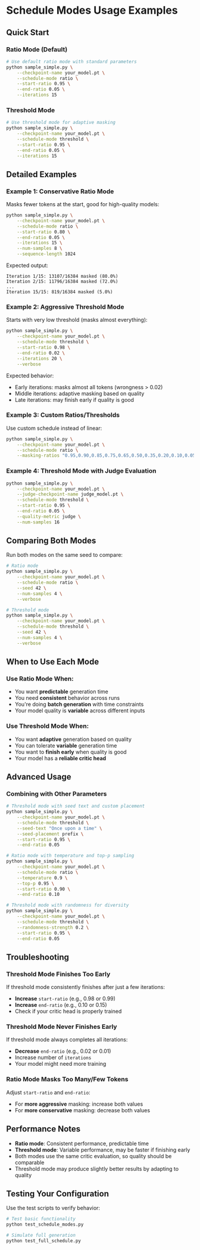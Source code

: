 # Schedule Modes Usage Examples

## Quick Start

### Ratio Mode (Default)
```bash
# Use default ratio mode with standard parameters
python sample_simple.py \
    --checkpoint-name your_model.pt \
    --schedule-mode ratio \
    --start-ratio 0.95 \
    --end-ratio 0.05 \
    --iterations 15
```

### Threshold Mode
```bash
# Use threshold mode for adaptive masking
python sample_simple.py \
    --checkpoint-name your_model.pt \
    --schedule-mode threshold \
    --start-ratio 0.95 \
    --end-ratio 0.05 \
    --iterations 15
```

## Detailed Examples

### Example 1: Conservative Ratio Mode
Masks fewer tokens at the start, good for high-quality models:
```bash
python sample_simple.py \
    --checkpoint-name your_model.pt \
    --schedule-mode ratio \
    --start-ratio 0.80 \
    --end-ratio 0.05 \
    --iterations 15 \
    --num-samples 8 \
    --sequence-length 1024
```

Expected output:
```
Iteration 1/15: 13107/16384 masked (80.0%)
Iteration 2/15: 11796/16384 masked (72.0%)
...
Iteration 15/15: 819/16384 masked (5.0%)
```

### Example 2: Aggressive Threshold Mode
Starts with very low threshold (masks almost everything):
```bash
python sample_simple.py \
    --checkpoint-name your_model.pt \
    --schedule-mode threshold \
    --start-ratio 0.98 \
    --end-ratio 0.02 \
    --iterations 20 \
    --verbose
```

Expected behavior:
- Early iterations: masks almost all tokens (wrongness > 0.02)
- Middle iterations: adaptive masking based on quality
- Late iterations: may finish early if quality is good

### Example 3: Custom Ratios/Thresholds
Use custom schedule instead of linear:
```bash
python sample_simple.py \
    --checkpoint-name your_model.pt \
    --schedule-mode ratio \
    --masking-ratios "0.95,0.90,0.85,0.75,0.65,0.50,0.35,0.20,0.10,0.05"
```

### Example 4: Threshold Mode with Judge Evaluation
```bash
python sample_simple.py \
    --checkpoint-name your_model.pt \
    --judge-checkpoint-name judge_model.pt \
    --schedule-mode threshold \
    --start-ratio 0.95 \
    --end-ratio 0.05 \
    --quality-metric judge \
    --num-samples 16
```

## Comparing Both Modes

Run both modes on the same seed to compare:

```bash
# Ratio mode
python sample_simple.py \
    --checkpoint-name your_model.pt \
    --schedule-mode ratio \
    --seed 42 \
    --num-samples 4 \
    --verbose

# Threshold mode
python sample_simple.py \
    --checkpoint-name your_model.pt \
    --schedule-mode threshold \
    --seed 42 \
    --num-samples 4 \
    --verbose
```

## When to Use Each Mode

### Use Ratio Mode When:
- You want **predictable** generation time
- You need **consistent** behavior across runs
- You're doing **batch generation** with time constraints
- Your model quality is **variable** across different inputs

### Use Threshold Mode When:
- You want **adaptive** generation based on quality
- You can tolerate **variable** generation time
- You want to **finish early** when quality is good
- Your model has a **reliable critic head**

## Advanced Usage

### Combining with Other Parameters

```bash
# Threshold mode with seed text and custom placement
python sample_simple.py \
    --checkpoint-name your_model.pt \
    --schedule-mode threshold \
    --seed-text "Once upon a time" \
    --seed-placement prefix \
    --start-ratio 0.95 \
    --end-ratio 0.05

# Ratio mode with temperature and top-p sampling
python sample_simple.py \
    --checkpoint-name your_model.pt \
    --schedule-mode ratio \
    --temperature 0.9 \
    --top-p 0.95 \
    --start-ratio 0.90 \
    --end-ratio 0.10

# Threshold mode with randomness for diversity
python sample_simple.py \
    --checkpoint-name your_model.pt \
    --schedule-mode threshold \
    --randomness-strength 0.2 \
    --start-ratio 0.95 \
    --end-ratio 0.05
```

## Troubleshooting

### Threshold Mode Finishes Too Early
If threshold mode consistently finishes after just a few iterations:
- **Increase** `start-ratio` (e.g., 0.98 or 0.99)
- **Increase** `end-ratio` (e.g., 0.10 or 0.15)
- Check if your critic head is properly trained

### Threshold Mode Never Finishes Early
If threshold mode always completes all iterations:
- **Decrease** `end-ratio` (e.g., 0.02 or 0.01)
- Increase number of `iterations`
- Your model might need more training

### Ratio Mode Masks Too Many/Few Tokens
Adjust `start-ratio` and `end-ratio`:
- For **more aggressive** masking: increase both values
- For **more conservative** masking: decrease both values

## Performance Notes

- **Ratio mode**: Consistent performance, predictable time
- **Threshold mode**: Variable performance, may be faster if finishing early
- Both modes use the same critic evaluation, so quality should be comparable
- Threshold mode may produce slightly better results by adapting to quality

## Testing Your Configuration

Use the test scripts to verify behavior:

```bash
# Test basic functionality
python test_schedule_modes.py

# Simulate full generation
python test_full_schedule.py
```

